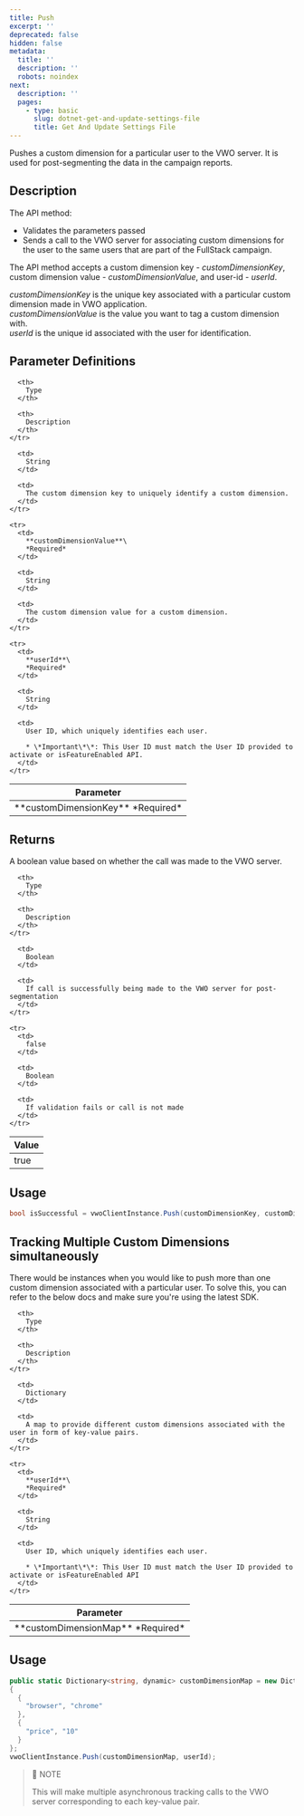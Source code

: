 ```yaml
---
title: Push
excerpt: ''
deprecated: false
hidden: false
metadata:
  title: ''
  description: ''
  robots: noindex
next:
  description: ''
  pages:
    - type: basic
      slug: dotnet-get-and-update-settings-file
      title: Get And Update Settings File
---
```

Pushes a custom dimension for a particular user to the VWO server. It is used for post-segmenting the data in the campaign reports.

## Description

The API method:

* Validates the parameters passed
* Sends a call to the VWO server for associating custom dimensions for the user to the same users that are part of the FullStack campaign.

The API method accepts a custom dimension key - *customDimensionKey*, custom dimension value - *customDimensionValue*, and user-id - *userId*.

*customDimensionKey* is the unique key associated with a particular custom dimension made in VWO application.\
*customDimensionValue* is the value you want to tag a custom dimension with.\
*userId* is the unique id associated with the user for identification.

## Parameter Definitions

<Table align={["left","left","left"]}>
  <thead>
    <tr>
      <th>
        Parameter
      </th>

      <th>
        Type
      </th>

      <th>
        Description
      </th>
    </tr>
  </thead>

  <tbody>
    <tr>
      <td>
        **customDimensionKey**
        *Required*
      </td>

      <td>
        String
      </td>

      <td>
        The custom dimension key to uniquely identify a custom dimension.
      </td>
    </tr>

    <tr>
      <td>
        **customDimensionValue**\
        *Required*
      </td>

      <td>
        String
      </td>

      <td>
        The custom dimension value for a custom dimension.
      </td>
    </tr>

    <tr>
      <td>
        **userId**\
        *Required*
      </td>

      <td>
        String
      </td>

      <td>
        User ID, which uniquely identifies each user.

        * \*Important\*\*: This User ID must match the User ID provided to activate or isFeatureEnabled API.
      </td>
    </tr>
  </tbody>
</Table>

## Returns

A boolean value based on whether the call was made to the VWO server.

<Table align={["left","left","left"]}>
  <thead>
    <tr>
      <th>
        Value
      </th>

      <th>
        Type
      </th>

      <th>
        Description
      </th>
    </tr>
  </thead>

  <tbody>
    <tr>
      <td>
        true
      </td>

      <td>
        Boolean
      </td>

      <td>
        If call is successfully being made to the VWO server for post-segmentation
      </td>
    </tr>

    <tr>
      <td>
        false
      </td>

      <td>
        Boolean
      </td>

      <td>
        If validation fails or call is not made
      </td>
    </tr>
  </tbody>
</Table>

## Usage

```csharp .NET
bool isSuccessful = vwoClientInstance.Push(customDimensionKey, customDimensionValue, userId);
```

## Tracking Multiple Custom Dimensions simultaneously

There would be instances when you would like to push more than one custom dimension associated with a particular user. To solve this, you can refer to the below docs and make sure you're using the latest SDK.

<Table align={["left","left","left"]}>
  <thead>
    <tr>
      <th>
        Parameter
      </th>

      <th>
        Type
      </th>

      <th>
        Description
      </th>
    </tr>
  </thead>

  <tbody>
    <tr>
      <td>
        **customDimensionMap**
        *Required*
      </td>

      <td>
        Dictionary
      </td>

      <td>
        A map to provide different custom dimensions associated with the user in form of key-value pairs.
      </td>
    </tr>

    <tr>
      <td>
        **userId**\
        *Required*
      </td>

      <td>
        String
      </td>

      <td>
        User ID, which uniquely identifies each user.

        * \*Important\*\*: This User ID must match the User ID provided to activate or isFeatureEnabled API
      </td>
    </tr>
  </tbody>
</Table>

## Usage

```csharp .NET
public static Dictionary<string, dynamic> customDimensionMap = new Dictionary<string, dynamic>()
{
  {
    "browser", "chrome"
  },
  {
    "price", "10"
  }
};
vwoClientInstance.Push(customDimensionMap, userId);
```

> 📘 NOTE
>
> This will make multiple asynchronous tracking calls to the VWO server corresponding to each key-value pair.
